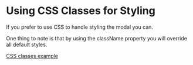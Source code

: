 # Using CSS Classes for Styling

If you prefer to use CSS to handle styling the modal you can.

One thing to note is that by using the className property you will override all default styles.

[CSS classes example](https://codepen.io/claydiffrient/pen/KNjVrG)
